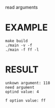 read arguments

# EXAMPLE

```shell
make build
./main -v -f
./main -f ff -l
```

# RESULT

```
unkown argument: 118
need argument
optind value: 4

f option value: ff
```